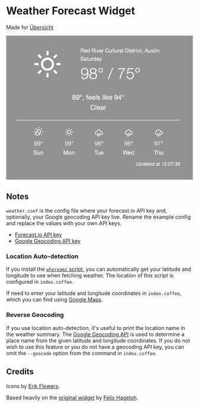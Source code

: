# Weather Forecast Widget
Made for [Übersicht][u]

  [u]: http://tracesof.net/uebersicht/

![The widget in action](./screenshot.png)

## Notes

`weather.conf` is the config file where your forecast.io API key and, optionally, your Google
geocoding API key live. Rename the example config and replace the values with your own API keys.

 * [Forecast.io API key][fapi]
 * [Google Geocoding API key][gapi]

  [fapi]: https://developer.forecast.io.
  [gapi]: https://developers.google.com/maps/documentation/geocoding/?csw=1#api_key

### Location Auto-detection

If you install the [`whereami` script][w], you can automatically get your latitude and longitude to use
when fetching weather. The location of this script is configured in `index.coffee`.

  [w]: https://github.com/robmathers/WhereAmI

If need to enter your latitude and longitude coordinates in `index.coffee`, which you can find
using [Google Maps][gm].

  [gm]: https://www.google.com/maps

### Reverse Geocoding

If you use location auto-detection, it's useful to print the location name in the weather summary.
The [Google Geocoding API][geocode] is used to determine a place name from the given latitude and
longitude coordinates. If you do not wish to use this feature or you do not have a geocoding API
key, you can omit the `--geocode` option from the command in `index.coffee`.

  [geocode]: https://developers.google.com/maps/documentation/geocoding/

## Credits

Icons by [Erik Flowers][ef].

  [ef]: http://erikflowers.github.io/weather-icons/

Based heavily on the [original widget][o] by [Felix Hageloh][fh].

  [o]: https://github.com/felixhageloh/weather-widget
  [fh]: http://tracesof.net/
